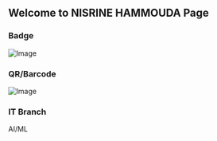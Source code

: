 ## Welcome to NISRINE HAMMOUDA Page


### Badge
![Image](badges/nisrinehammouda.png)

### QR/Barcode
![Image](qr/qr_nisrinehammouda.png)
### IT Branch
AI/ML
